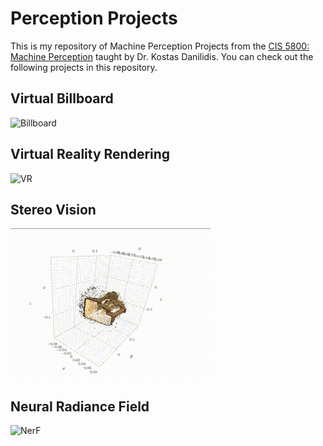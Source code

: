 # Perception Projects
This is my repository of Machine Perception Projects from the [CIS 5800: Machine Perception](https://sites.google.com/seas.upenn.edu/cis580spr23#h.p_EqXqxHg7HQdq) taught by Dr. Kostas Danilidis. 
You can check out the following projects in this repository.

## Virtual Billboard

![Billboard](./01_VirtualBillboard/result.gif)

## Virtual Reality Rendering

![VR](./02_VirtualReality/code/Result.gif)

## Stereo Vision 

![TVS](./04_TwoViewStereo/Code/Multiview.gif)

## Neural Radiance Field

![NerF](./05_NeuralRadianceField/Input.gif)

